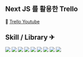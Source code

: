 ## Next JS 를 활용한 Trello

🚄 [Trello Youtube](https://www.youtube.com/watch?v=pRybm9lXW2c&t=7542s)

## Skill / Library ✈

  <img src="https://img.shields.io/badge/Next.js-000000?style=for-the-badge&logo=Next.js&logoColor=white">
  
 <img src="https://img.shields.io/badge/typescript-3178C6?style=for-the-badge&logo=typescript&logoColor=white">

  <img src="https://img.shields.io/badge/Tailwind-06B6D4?style=for-the-badge&logo=Tailwind CSS&logoColor=white">

  <img src="https://img.shields.io/badge/shadcn/ui-000000?style=for-the-badge&logo=shadcn/ui&logoColor=white">

  <img src="https://img.shields.io/badge/clerk-6C47FF?style=for-the-badge&logo=clerk&logoColor=white">
  
  <img src="https://img.shields.io/badge/zod-3E67B1?style=for-the-badge&logo=zod&logoColor=white">

  <img src="https://img.shields.io/badge/Prisma-2D3748?style=for-the-badge&logo=Prisma&logoColor=white">

  <img src="https://img.shields.io/badge/unsplash.js-000000?style=for-the-badge&logo=Unsplash&logoColor=white">

  <img src="https://img.shields.io/badge/zustand-000000?style=for-the-badge&logo=&logoColor=white">
